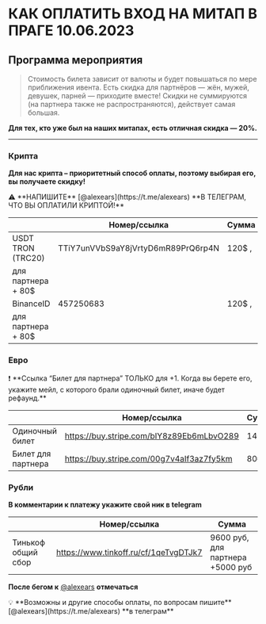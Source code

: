 # КАК ОПЛАТИТЬ ВХОД НА МИТАП В ПРАГЕ 10.06.2023

## **Программа мероприятия**

> Стоимость билета зависит от валюты и будет повышаться по мере приближения ивента. Есть скидка для партнёров — жён, мужей, девушек, парней — приходите вместе! Скидки не суммируются (на партнера также не распространяются), действует самая большая.

**Для тех, кто уже был на наших митапах, есть отличная скидка — 20%.**

---

### **Крипта**

**Для нас крипта – приоритетный способ оплаты, поэтому выбирая его, вы получаете скидку!**

<aside>
⚠️ **НАПИШИТЕ** [@alexears](https://t.me/alexears) **В ТЕЛЕГРАМ, ЧТО ВЫ ОПЛАТИЛИ КРИПТОЙ!**

</aside>

|                    | Номер/ссылка                       | Сумма  |
| ------------------ | ---------------------------------- | ------ |
| USDT TRON (TRC20)  | TTiY7unVVbS9aY8jVrtyD6mR89PrQ6rp4N | 120$ , |
| для партнера + 80$ |
| BinanceID          | 457250683                          | 120$ , |
| для партнера + 80$ |

### Евро

<aside>
❗ **Ссылка “Билет для партнера” ТОЛЬКО для +1. Когда вы берете его, укажите мейл, с которого брали одиночный билет, иначе будет рефаунд.**

</aside>

|                    | Номер/ссылка                              | Сумма |
| ------------------ | ----------------------------------------- | ----- |
| Одиночный билет    | https://buy.stripe.com/bIY8z89Eb6mLbvO289 | 140€  |
| Билет для партнера | https://buy.stripe.com/00g7v4aIf3az7fy5km | 80€   |

### **Рубли**

**В комментарии к платежу укажите свой ник в telegram**

|                    | Номер/ссылка                          | Сумма                            |
| ------------------ | ------------------------------------- | -------------------------------- |
| Тинькоф общий сбор | https://www.tinkoff.ru/cf/1qeTvgDTJk7 | 9600 руб, для партнера +5000 руб |

**После бегом к** [@alexears](https://t.me/alexears) **отмечаться**

<aside>
💡 **Возможны и другие способы оплаты, по вопросам пишите** [@alexears](https://t.me/alexears) **в телеграм**

</aside>
